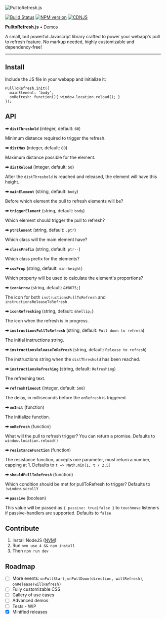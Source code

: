 ![PulltoRefresh.js](img/pulltorefresh.gif)

[![Build Status](https://travis-ci.org/BoxFactura/pulltorefresh.js.png)](https://travis-ci.org/BoxFactura/pulltorefresh.js)
[![NPM version](https://badge.fury.io/js/pulltorefreshjs.png)](http://badge.fury.io/js/pulltorefreshjs)
[![CDNJS](https://img.shields.io/cdnjs/v/pulltorefreshjs.svg)](https://cdnjs.com/libraries/pulltorefreshjs)

[**PulltoRefresh.js**](http://www.boxfactura.com/pulltorefresh.js/) • [Demos](http://www.boxfactura.com/pulltorefresh.js/demos/basic.html)

A small, but powerful Javascript library crafted to power your webapp's pull to refresh feature. No markup needed, highly customizable and dependency-free!

---


Install
---

Include the JS file in your webapp and initialize it:

```
PullToRefresh.init({
  mainElement: 'body',
  onRefresh: function(){ window.location.reload(); }
});
```

API
---

**➡ `distThreshold`** (integer, default: `60`)

Minimum distance required to trigger the refresh.

**➡ `distMax`** (integer, default: `80`)

Maximum distance possible for the element.

**➡ `distReload`** (integer, default: `50`)

After the `distThreshold` is reached and released, the element will have this height.

**➡ `mainElement`** (string, default: `body`)

Before which element the pull to refresh elements will be?

**➡ `triggerElement`** (string, default: `body`)

Which element should trigger the pull to refresh?

**➡ `ptrElement`** (string, default: `.ptr`)

Which class will the main element have?

**➡ `classPrefix`** (string, default: `ptr--`)

Which class prefix for the elements?

**➡ `cssProp`** (string, default: `min-height`)

Which property will be used to calculate the element's proportions?

**➡ `iconArrow`** (string, default: `&#8675;`)

The icon for both `instructionsPullToRefresh` and `instructionsReleaseToRefresh`

**➡ `iconRefreshing`** (string, default: `&hellip;`)

The icon when the refresh is in progress.

**➡ `instructionsPullToRefresh`** (string, default: `Pull down to refresh`)

The initial instructions string.

**➡ `instructionsReleaseToRefresh`** (string, default: `Release to refresh`)

The instructions string when the `distThreshold` has been reached.

**➡ `instructionsRefreshing`** (string, default: `Refreshing`)

The refreshing text.

**➡ `refreshTimeout`** (integer, default: `500`)

The delay, in milliseconds before the `onRefresh` is triggered.

**➡ `onInit`** (function)

The initialize function.

**➡ `onRefresh`** (function)

What will the pull to refresh trigger? You can return a promise. Defaults to `window.location.reload()`

**➡ `resistanceFunction`** (function)

The resistance function, accepts one parameter, must return a number, capping at 1. Defaults to `t => Math.min(1, t / 2.5)`

**➡ `shouldPullToRefresh`** (function)

Which condition should be met for pullToRefresh to trigger? Defaults to `!window.scrollY`

**➡ `passive`** (boolean)

This value will be passed as `{ passive: true|false }` to `touchmove` listeners if passive-handlers are supported. Defaults to `false`

Contribute
---

1. Install NodeJS ([NVM](https://github.com/creationix/nvm/blob/master/nvm.sh))
2. Run `nvm use 4 && npm install`
3. Then `npm run dev`

Roadmap
---

- [ ] More events: `onPullStart`, `onPullDown(direction, willRefresh)`, `onRelease(willRefresh)`
- [ ] Fully customizable CSS
- [ ] Gallery of use cases
- [ ] Advanced demos
- [ ] Tests - WIP
- [x] Minified releases
